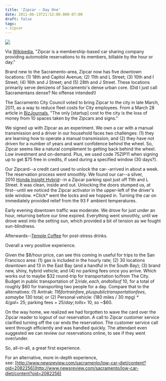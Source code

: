 ```yaml
---
title: 'Zipcar - Day One'
date: 2011-06-13T21:52:00.000-07:00
draft: false
tags: 
- zipcar
---
```


[![](http://3.bp.blogspot.com/-zTZYPR6CyH0/TfbgAosB_tI/AAAAAAAAA0A/t3fKv31mjsQ/s1600/zipcar.jpg)](http://3.bp.blogspot.com/-zTZYPR6CyH0/TfbgAosB_tI/AAAAAAAAA0A/t3fKv31mjsQ/s1600/zipcar.jpg)

Via [Wikipedia](http://en.wikipedia.org/wiki/Zipcar), "Zipcar is a membership-based car sharing company providing automobile reservations to its members, billable by the hour or day."  
  
Brand new to the Sacramento-area, Zipcar now has five downtown locations: (1) 18th and Capitol Avenue; (2) 11th and L Street; (3) 10th and I Street; (4) 16th and J Street; and (5) 28th and J Street. These locations primarily serve denizens of Sacramento's dense urban core. (Did I just call Sacramentans dense? No offense intended!)  
  
The Sacramento City Council voted to bring Zipcar to the city in late March, 2011, as a way to reduce fleet costs for City employees. From a March 28 article in [BizJournals](http://www.bizjournals.com/sacramento/news/2011/03/28/sacramento-looks-at-zipcar-sharing.html), "The only \[startup\] cost to the city is the loss of money from 10 spaces taken by the Zipcars and signs."  
  
We signed up with Zipcar as an experiment. We own a car with a manual transmission and a driver in our household faces two challenges: (1) they are learning how to operate a manual transmission; and (2) they have not driven for a number of years and want confidence behind the wheel. So, Zipcar seems like a natural complement to getting back behind the wheel. Low investment and on-demand. Plus, we used code 75ZIP11 when signing up to get $75 free in credits, if used during a specified window (30 days?).  
  
Our Zipcard--a credit card used to unlock the car--arrived in about a week. The reservation process went smoothly. We found our car--a silver, 2010 [Honda Insight Hybrid](http://en.wikipedia.org/wiki/Honda_Insight)\--in a Zipcar parking spot just off 11th and L Street. It was clean, inside and out. Unlocking the doors stumped us, at first--until we noticed the Zipcar activator in the upper-left of the driver's side window. \*Click\* went the locks and we hopped in. Turning the car on immediately provided relief from the 93 F ambient temperatures.  
  
Early evening downtown traffic was moderate. We drove for just under an hour, returning before our time expired. Everything went smoothly, until we drove west into the setting sun, which provided a bit of tension as we fought sun-blindness.  
  
Afterwards--[Temple Coffee](http://www.templecoffee.com/) for post-stress drinks.  
  
Overall a very positive experience.  
  
Given the $8/hour price, can see this coming in useful for trips to the San Francisco area: (1) gas is included in the hourly rate; (2) 30 locations downtown and 13 in the East Bay (and a handful in the South Bay); (3) brand new, shiny, hybrid vehicle; and (4) no parking fees once you arrive. Which works out to maybe $32 round-trip for transportation to/from The City. Budget in public transportation of $2/ride, each, and tolls of ~$10, for a total of roughly $60 for transporting two people for a day. Compare that to the alternatives: (1) Amtrak: $116 for train fare, plus public transportation fees, so maybe ~$130 total; or (2) Personal vehicle: (180 miles / 30 mpg) \* $4/gal = ~$25; parking fees = $25/day; tolls = ~$10, so ~$60.  
  
On the way home, we realized we had forgotten to wave the card over the Zipcar reader to logout of our reservation. A call to Zipcar customer service clarified turning off the car ends the reservation. The customer service call went through efficiently and was handled quickly. The attendant even suggested we can review our reservations online, to see if they went over/under.  
  
So, all-in-all, a great first experience.  
  
For an alternative, more in-depth experience, see: [http://www.newsreview.com/sacramento/low-car-diet/content?oid=2082256](http://www.newsreview.com/sacramento/low-car-diet/content?oid=2082256)